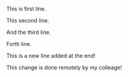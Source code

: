 This is first line.

This second line.

And the third line.

Forth line.

This is a new line added at the end!


This change is done remotely by my colleage!

